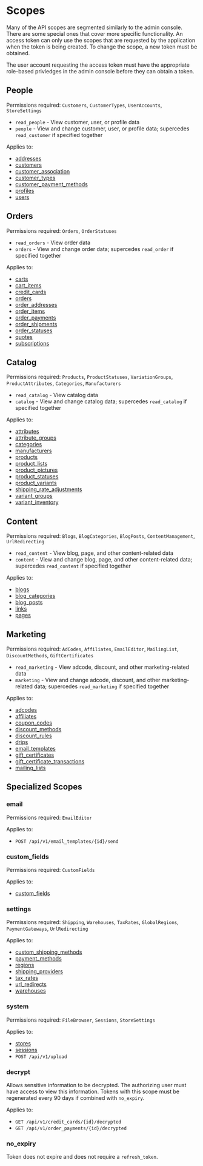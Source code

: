 Scopes
======

Many of the API scopes are segmented similarly to the admin console. There are some special ones that cover more specific functionality. An access token can only use the scopes that are requested by the application when the token is being created. To change the scope, a new token must be obtained.

The user account requesting the access token must have the appropriate role-based privledges in the admin console before they can obtain a token.

People
------

Permissions required: `Customers`, `CustomerTypes`, `UserAccounts`, `StoreSettings`

* `read_people` - View customer, user, or profile data
* `people` - View and change customer, user, or profile data; supercedes `read_customer` if specified together

Applies to:

* [addresses](docs/resources/addresses.md)
* [customers](docs/resources/customers.md)
* [customer_association](docs/resources/customer_association.md)
* [customer_types](docs/resources/customer_types.md)
* [customer_payment_methods](docs/resources/customer_payment_methods.md)
* [profiles](docs/resources/profiles.md)
* [users](docs/resources/users.md)

Orders
------

Permissions required: `Orders`, `OrderStatuses`

* `read_orders` - View order data
* `orders` - View and change order data; supercedes `read_order` if specified together

Applies to:

* [carts](docs/resources/carts.md)
* [cart_items](docs/resources/cart_items.md)
* [credit_cards](docs/resources/credit_cards.md)
* [orders](docs/resources/orders.md)
* [order_addresses](docs/resources/order_addresses.md)
* [order_items](docs/resources/order_items.md)
* [order_payments](docs/resources/order_payments.md)
* [order_shipments](docs/resources/order_shipments.md)
* [order_statuses](docs/resources/order_statuses.md)
* [quotes](docs/resources/quotes.md)
* [subscriptions](docs/resources/subscriptions.md)

Catalog
-------

Permissions required: `Products`, `ProductStatuses`, `VariationGroups`, `ProductAttributes`, `Categories`, `Manufacturers`

* `read_catalog` - View catalog data
* `catalog` - View and change catalog data; supercedes `read_catalog` if specified together

Applies to:

* [attributes](docs/resources/attributes.md)
* [attribute_groups](docs/resources/attribute_groups.md)
* [categories](docs/resources/categories.md)
* [manufacturers](docs/resources/manufacturers.md)
* [products](docs/resources/products.md)
* [product_lists](docs/resources/product_lists.md)
* [product_pictures](docs/resources/product_pictures.md)
* [product_statuses](docs/resources/product_statuses.md)
* [product_variants](docs/resources/product_variants.md)
* [shipping_rate_adjustments](resource/shipping_rate_adjustments.md)
* [variant_groups](docs/resources/variant_groups.md)
* [variant_inventory](docs/resources/variant_inventory.md)

Content
-------

Permissions required: `Blogs`, `BlogCategories`, `BlogPosts`, `ContentManagement`, `UrlRedirecting`

* `read_content` - View blog, page, and other content-related data
* `content` - View and change blog, page, and other content-related data; supercedes `read_content` if specified together

Applies to:

* [blogs](docs/resources/blogs.md)
* [blog_categories](docs/resources/blog_categories.md)
* [blog_posts](docs/resources/blog_posts.md)
* [links](docs/resources/links.md)
* [pages](docs/resources/pages.md)

Marketing
---------

Permissions required: `AdCodes`, `Affiliates`, `EmailEditor`, `MailingList`, `DiscountMethods`, `GiftCertificates`

* `read_marketing` - View adcode, discount, and other marketing-related data
* `marketing` - View and change adcode, discount, and other marketing-related data; supercedes `read_marketing` if specified together

Applies to:

* [adcodes](docs/resources/adcodes.md)
* [affiliates](docs/resources/affiliates.md)
* [coupon_codes](docs/resources/coupon_codes.md)
* [discount_methods](docs/resources/discount_methods.md)
* [discount_rules](docs/resources/discount_rules.md)
* [drips](docs/resources/drips.md)
* [email_templates](docs/resources/email_templates.md)
* [gift_certificates](docs/resources/gift_certificates.md)
* [gift_certificate_transactions](docs/resources/gift_certificate_transactions.md)
* [mailing_lists](docs/resources/mailing_lists.md)

Specialized Scopes
------------------

### email

Permissions required: `EmailEditor`

Applies to:

* `POST /api/v1/email_templates/{id}/send`

### custom_fields

Permissions required: `CustomFields`

Applies to:

* [custom_fields](docs/resources/custom_fields.md)

### settings

Permissions required: `Shipping`, `Warehouses`, `TaxRates`, `GlobalRegions`, `PaymentGateways`, `UrlRedirecting`

Applies to:

* [custom_shipping_methods](docs/resources/custom_shipping_methods.md)
* [payment_methods](docs/resources/payment_methods.md)
* [regions](docs/resources/regions.md)
* [shipping_providers](docs/resources/shipping_providers.md)
* [tax_rates](docs/resources/tax_rates.md)
* [url_redirects](docs/resources/url_redirects.md)
* [warehouses](docs/resources/warehouses.md)

### system

Permissions required: `FileBrowser`, `Sessions`, `StoreSettings`

Applies to:

* [stores](docs/resources/stores.md)
* [sessions](docs/resources/sessions.md)
* `POST /api/v1/upload`

### decrypt

Allows sensitive information to be decrypted. The authorizing user must have access to view this information. Tokens with this scope must be regenerated every 90 days if combined with `no_expiry`.

Applies to:

* `GET /api/v1/credit_cards/{id}/decrypted`
* `GET /api/v1/order_payments/{id}/decrypted`

### no_expiry

Token does not expire and does not require a `refresh_token`.
